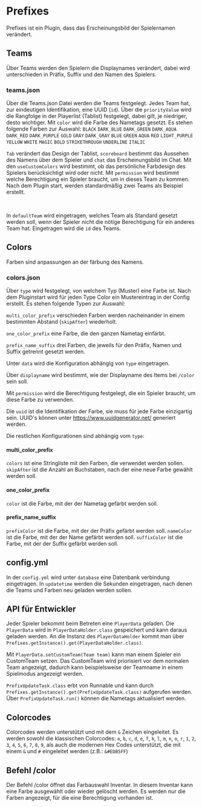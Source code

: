 # Prefixes

Prefixes ist ein Plugin, dass das Erscheinungsbild der Spielernamen verändert.

## Teams

Über Teams werden den Spielern die Displaynames verändert,
dabei wird unterschieden in Präfix, Suffix und den Namen des Spielers.

### teams.json

Über die Teams.json Datei werden die Teams festgelegt.
Jedes Team hat, zur eindeutigen Identifikation, eine UUID (`id`).
Über die ``priorityValue`` wird die Rangfolge in der Playerlist (Tablist) festgelegt, dabei gilt, je
niedriger, desto wichtiger.
Mit ``color`` wird die Farbe des Nametags gesetzt. Es stehen folgende Farben zur Auswahl:
``BLACK``
``DARK_BLUE``
``DARK_GREEN``
``DARK_AQUA``
``DARK_RED``
``DARK_PURPLE``
``GOLD``
``GRAY``
``DARK_GRAY``
``BLUE``
``GREEN``
``AQUA``
``RED``
``LIGHT_PURPLE``
``YELLOW``
``WHITE``
``MAGIC``
``BOLD``
``STRIKETHROUGH``
``UNDERLINE``
``ITALIC``

``Tab`` verändert das Design der Tablist, `scoreboard` bestimmt das Aussehen des Namens über dem
Spieler und `chat` das Erscheinungsbild im Chat.
Mit den `useCustomColors` wird bestimmt, ob das persönliche Farbdesign des Spielers berücksichtigt
wird oder nicht.
Mit ``permission`` wird bestimmt welche Berechtigung ein Spieler braucht, um in dieses Team zu
kommen.
Nach dem Plugin start, werden standardmäßig zwei Teams als Beispiel erstellt.

<br>

In ``defaultTeam`` wird eingetragen, welches Team als Standard gesetzt werden soll, wenn der Spieler
nicht die nötige Berechtigung für ein anderes Team hat. Eingetragen wird die `id` des Teams.

## Colors

Farben sind anpassungen an der färbung des Namens.

### colors.json

Über ``type`` wird festgelegt, von welchem Typ (Muster) eine Farbe ist. Nach dem Pluginstart wird
für jeden Type Color ein Mustereintrag in der Config erstellt. Es stehen folgende Typen zur Auswahl:

`multi_color_prefix` verschieden Farben werden nacheinander in einem bestimmten
Abstand (`skipAfter`) wiederholt.

``one_color_prefix`` eine Farbe, die den ganzen Nametag einfärbt.

``prefix_name_suffix`` drei Farben, die jeweils für den Präfix, Namen und Suffix getrennt gesetzt
werden.

Unter ``data`` wird die Konfiguration abhängig von `type` eingetragen.
<br>

Über ``displayname`` wird bestimmt, wie der Displayname des Items bei `/color` sein soll.

Mit ``permission`` wird die Berechtigung festgelegt, die ein Spieler braucht, um diese Farbe zu
verwenden.

Die ``uuid`` ist die Identifikation der Farbe, sie muss für jede Farbe einzigartig sein.
UUID's können unter https://www.uuidgenerator.net/ generiert werden.

Die restlichen Konfigurationen sind abhängig vom ``type``:

#### multi_color_prefix

``colors`` ist eine Stringliste mit den Farben, die verwendet werden sollen.
``skipAfter`` ist die Anzahl an Buchstaben, nach der eine neue Farbe gewählt werden soll.

#### one_color_prefix

``color`` ist die Farbe, mit der der Nametag gefärbt werden soll.

#### prefix_name_suffix

``prefixColor`` ist die Farbe, mit der der Präfix gefärbt werden soll.
``nameColor`` ist die Farbe, mit der der Name gefärbt werden soll.
``suffixColor`` ist die Farbe, mit der der Suffix gefärbt werden soll.

## config.yml

In der ``config.yml`` wird unter `database` eine Datenbank verbindung eingetragen.
In ``updatetime`` werden die Sekunden eingetragen, nach denen die Teams und Farben neu geladen werden
sollen.

## API für Entwickler

Jeder Spieler bekommt beim Betreten eine ``PlayerData`` geladen.
Die ``PlayerData`` wird in ``PlayerDataHolder.class`` gespeichert und kann daraus geladen werden.
An die Instanz des ``PlayerDataHolder`` kommt man über `Prefixes.getInstance().get(PlayerDataHolder.class)`.

Mit ``PlayerData.setCustomTeam(Team team)`` kann man einem Spieler ein CustomTeam setzen.
Das CustomTeam wird priorisiert vor dem normalen Team angezeigt, 
dadurch kann beispielsweise der Teamname in einem Spielmodus angezeigt werden.

``PrefixUpdateTask.class`` erbt von Runnable und kann durch  `Prefixes.getInstance().get(PrefixUpdateTask.class)` aufgerufen werden.
Über `PrefixUpdateTask.run()` können die Nametags aktualisiert werden.

## Colorcodes

Colorcodes werden unterstützt und mit dem ``&`` Zeichen eingeleitet. Es werden sowohl die klassischen Colorcodes:
`a`, `b`, `c`, `d`, `e`, `f`, `k`, `l`, `m`, `n`, `o`, `r`, `1`, `2`, `3`, `4`, `5`, `6`, `7`, `8`, `9`, als auch die modernen Hex Codes unterstützt, die mit  einem `&` und `#` eingeleitet werden (z.B.: `&#EDB5FF`)

## Befehl /color

Der Befehl /color öffnet das Farbauswahl Inventar. In diesem Inventar kann eine Farbe ausgewählt oder wieder gelöscht werden.
Es werden nur die Farben angezeigt, für die eine Berechtigung vorhanden ist.